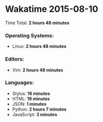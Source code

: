 # Wakatime 2015-08-10

Time Total: **2 hours 48 minutes**

### Operating Systems:
- Linux: **2 hours 48 minutes** 

### Editors:
- Vim: **2 hours 48 minutes** 

### Languages:
- Stylus: **16 minutes** 
- HTML: **19 minutes** 
- JSON: **1 minutes** 
- Python: **2 hours 7 minutes** 
- JavaScript: **3 minutes** 

